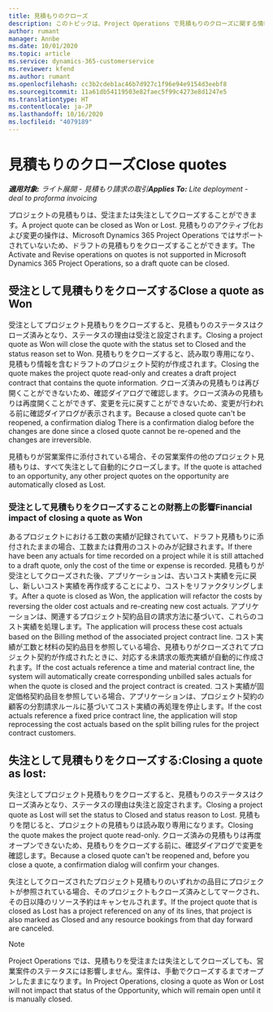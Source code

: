 ```yaml
---
title: 見積もりのクローズ
description: このトピックは、Project Operations で見積もりのクローズに関する情報を提供します。
author: rumant
manager: Annbe
ms.date: 10/01/2020
ms.topic: article
ms.service: dynamics-365-customerservice
ms.reviewer: kfend
ms.author: rumant
ms.openlocfilehash: cc3b2cdeb1ac46b7d927c1f96e94e9154d3eebf8
ms.sourcegitcommit: 11a61db54119503e82faec5f99c4273e8d1247e5
ms.translationtype: HT
ms.contentlocale: ja-JP
ms.lasthandoff: 10/16/2020
ms.locfileid: "4079189"
---
```

# <a name="close-quotes"></a><span data-ttu-id="65ec8-103">見積もりのクローズ</span><span class="sxs-lookup"><span data-stu-id="65ec8-103">Close quotes</span></span> 

<span data-ttu-id="65ec8-104">_**適用対象:** ライト展開 - 見積もり請求の取引_</span><span class="sxs-lookup"><span data-stu-id="65ec8-104">_**Applies To:** Lite deployment - deal to proforma invoicing_</span></span>

<span data-ttu-id="65ec8-105">プロジェクトの見積もりは、受注または失注としてクローズすることができます。</span><span class="sxs-lookup"><span data-stu-id="65ec8-105">A project quote can be closed as Won or Lost.</span></span> <span data-ttu-id="65ec8-106">見積もりのアクティブ化および変更の操作は、Microsoft Dynamics 365 Project Operations ではサポートされていないため、ドラフトの見積もりをクローズすることができます。</span><span class="sxs-lookup"><span data-stu-id="65ec8-106">The Activate and Revise operations on quotes is not supported in Microsoft Dynamics 365 Project Operations, so a draft quote can be closed.</span></span>

## <a name="close-a-quote-as-won"></a><span data-ttu-id="65ec8-107">受注として見積もりをクローズする</span><span class="sxs-lookup"><span data-stu-id="65ec8-107">Close a quote as Won</span></span>

<span data-ttu-id="65ec8-108">受注としてプロジェクト見積もりをクローズすると、見積もりのステータスはクローズ済みとなり、ステータスの理由は受注と設定されます。</span><span class="sxs-lookup"><span data-stu-id="65ec8-108">Closing a project quote as Won will close the quote with the status set to Closed and the status reason set to Won.</span></span> <span data-ttu-id="65ec8-109">見積もりをクローズすると、読み取り専用になり、見積もり情報を含むドラフトのプロジェクト契約が作成されます。</span><span class="sxs-lookup"><span data-stu-id="65ec8-109">Closing the quote makes the project quote read-only and creates a draft project contract that contains the quote information.</span></span> <span data-ttu-id="65ec8-110">クローズ済みの見積もりは再び開くことができないため、確認ダイアログで確認します。クローズ済みの見積もりは再度開くことができず、変更を元に戻すことができないため、変更が行われる前に確認ダイアログが表示されます。</span><span class="sxs-lookup"><span data-stu-id="65ec8-110">Because a closed quote can't be reopened, a confirmation dialog There is a confirmation dialog before the changes are done since a closed quote cannot be re-opened and the changes are irreversible.</span></span>

<span data-ttu-id="65ec8-111">見積もりが営業案件に添付されている場合、その営業案件の他のプロジェクト見積もりは、すべて失注として自動的にクローズします。</span><span class="sxs-lookup"><span data-stu-id="65ec8-111">If the quote is attached to an opportunity, any other project quotes on the opportunity are automatically closed as Lost.</span></span>

### <a name="financial-impact-of-closing-a-quote-as-won"></a><span data-ttu-id="65ec8-112">受注として見積もりをクローズすることの財務上の影響</span><span class="sxs-lookup"><span data-stu-id="65ec8-112">Financial impact of closing a quote as Won</span></span>

<span data-ttu-id="65ec8-113">あるプロジェクトにおける工数の実績が記録されていて、ドラフト見積もりに添付されたままの場合、工数または費用のコストのみが記録されます。</span><span class="sxs-lookup"><span data-stu-id="65ec8-113">If there have been any actuals for time recorded on a project while it is still attached to a draft quote, only the cost of the time or expense is recorded.</span></span> <span data-ttu-id="65ec8-114">見積もりが受注としてクローズされた後、アプリケーションは、古いコスト実績を元に戻し、新しいコスト実績を再作成することにより、コストをリファクタリングします。</span><span class="sxs-lookup"><span data-stu-id="65ec8-114">After a quote is closed as Won, the application will refactor the costs by reversing the older cost actuals and re-creating new cost actuals.</span></span> <span data-ttu-id="65ec8-115">アプリケーションは、関連するプロジェクト契約品目の請求方法に基づいて、これらのコスト実績を処理します。</span><span class="sxs-lookup"><span data-stu-id="65ec8-115">The application will process these cost actuals based on the Billing method of the associated project contract line.</span></span> <span data-ttu-id="65ec8-116">コスト実績が工数と材料の契約品目を参照している場合、見積もりがクローズされてプロジェクト契約が作成されたときに、対応する未請求の販売実績が自動的に作成されます。</span><span class="sxs-lookup"><span data-stu-id="65ec8-116">If the cost actuals reference a time and material contract line, the system will automatically create corresponding unbilled sales actuals for when the quote is closed and the project contract is created.</span></span> <span data-ttu-id="65ec8-117">コスト実績が固定価格契約品目を参照している場合、アプリケーションは、プロジェクト契約の顧客の分割請求ルールに基づいてコスト実績の再処理を停止します。</span><span class="sxs-lookup"><span data-stu-id="65ec8-117">If the cost actuals reference a fixed price contract line, the application will stop reprocessing the cost actuals based on the split billing rules for the project contract customers.</span></span>

## <a name="closing-a-quote-as-lost"></a><span data-ttu-id="65ec8-118">失注として見積もりをクローズする:</span><span class="sxs-lookup"><span data-stu-id="65ec8-118">Closing a quote as lost:</span></span>

<span data-ttu-id="65ec8-119">失注としてプロジェクト見積もりをクローズすると、見積もりのステータスはクローズ済みとなり、ステータスの理由は失注と設定されます。</span><span class="sxs-lookup"><span data-stu-id="65ec8-119">Closing a project quote as Lost will set the status to Closed and status reason to Lost.</span></span> <span data-ttu-id="65ec8-120">見積もりを閉じると、プロジェクトの見積もりは読み取り専用になります。</span><span class="sxs-lookup"><span data-stu-id="65ec8-120">Closing the quote makes the project quote read-only.</span></span> <span data-ttu-id="65ec8-121">クローズ済みの見積もりは再度オープンできないため、見積もりをクローズする前に、確認ダイアログで変更を確認します。</span><span class="sxs-lookup"><span data-stu-id="65ec8-121">Because a closed quote can't be reopened and, before you close a quote, a confirmation dialog will confirm your changes.</span></span>

<span data-ttu-id="65ec8-122">失注としてクローズされたプロジェクト見積もりのいずれかの品目にプロジェクトが参照されている場合、そのプロジェクトもクローズ済みとしてマークされ、その日以降のリソース予約はキャンセルされます。</span><span class="sxs-lookup"><span data-stu-id="65ec8-122">If the project quote that is closed as Lost has a project referenced on any of its lines, that project is also marked as Closed and any resource bookings from that day forward are canceled.</span></span>

> [!NOTE]
> <span data-ttu-id="65ec8-123">Project Operations では、見積もりを受注または失注としてクローズしても、営業案件のステータスには影響しません。案件は、手動でクローズするまでオープンしたままになります。</span><span class="sxs-lookup"><span data-stu-id="65ec8-123">In Project Operations, closing a quote as Won or Lost will not impact that status of the Opportunity, which will remain open until it is manually closed.</span></span>
